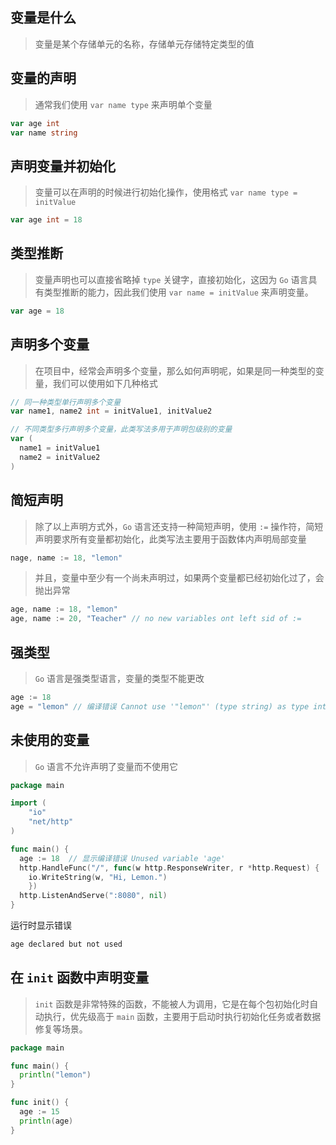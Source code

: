 

## 变量是什么

> 变量是某个存储单元的名称，存储单元存储特定类型的值

  

## 变量的声明

> 通常我们使用 `var name type` 来声明单个变量

```go
var age int
var name string
```

  

## 声明变量并初始化

> 变量可以在声明的时候进行初始化操作，使用格式 `var name type = initValue`

 ```go
var age int = 18
 ```

  

## 类型推断

> 变量声明也可以直接省略掉 `type`  关键字，直接初始化，这因为 `Go` 语言具有类型推断的能力，因此我们使用 `var name = initValue` 来声明变量。

```go
var age = 18
```

   

## 声明多个变量

> 在项目中，经常会声明多个变量，那么如何声明呢，如果是同一种类型的变量，我们可以使用如下几种格式

```go
// 同一种类型单行声明多个变量
var name1, name2 int = initValue1, initValue2

// 不同类型多行声明多个变量，此类写法多用于声明包级别的变量
var (
  name1 = initValue1
  name2 = initValue2
)
```

   

## 简短声明

> 除了以上声明方式外，`Go` 语言还支持一种简短声明，使用 `:=` 操作符，简短声明要求所有变量都初始化，此类写法主要用于函数体内声明局部变量

```go
nage, name := 18, "lemon"
```

> 并且，变量中至少有一个尚未声明过，如果两个变量都已经初始化过了，会抛出异常

```go
age, name := 18, "lemon"
age, name := 20, "Teacher" // no new variables ont left sid of :=
```

  

## 强类型

> `Go` 语言是强类型语言，变量的类型不能更改

```go
age := 18
age = "lemon" // 编译错误 Cannot use '"lemon"' (type string) as type int 
```

  

## 未使用的变量

> `Go` 语言不允许声明了变量而不使用它

```go
package main

import (
	"io"
	"net/http"
)

func main() {
  age := 18  // 显示编译错误 Unused variable 'age' 
  http.HandleFunc("/", func(w http.ResponseWriter, r *http.Request) {
    io.WriteString(w, "Hi, Lemon.")
	})
  http.ListenAndServe(":8080", nil)
}
```

运行时显示错误

```go
age declared but not used
```

## 在 `init` 函数中声明变量

> `init` 函数是非常特殊的函数，不能被人为调用，它是在每个包初始化时自动执行，优先级高于 `main` 函数，主要用于启动时执行初始化任务或者数据修复等场景。

```go
package main

func main() {
  println("lemon")
}

func init() {
  age := 15
  println(age)
}
```
